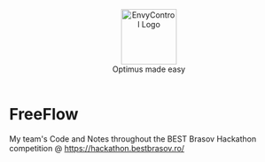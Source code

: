 <div align="center">
<picture>
  <source media="(prefers-color-scheme: dark)" srcset="https://github.com/bayasdev/envycontrol/raw/main/logos/dark.png">
  <img alt="EnvyControl Logo" src="https://github.com/bayasdev/envycontrol/raw/main/logos/light.png" height="100px">
</picture>
<br>
Optimus made easy
</div>
<br>

# FreeFlow
My team's Code and Notes throughout the BEST Brasov Hackathon competition @ https://hackathon.bestbrasov.ro/
